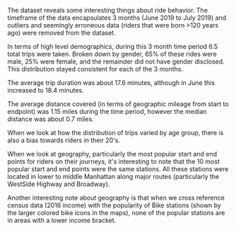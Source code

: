 The dataset reveals some interesting things about ride behavior. The timeframe of the data encapsulates 3 months (June 2019 to July 2019) and outliers and seemingly erroneous data (riders that were born >120 years ago) were removed from the dataset.

In terms of high level demographics, during this 3 month time period 6.5 total trips were taken. Broken down by gender, 65% of these rides were male, 25% were female, and the remainder did not have gender disclosed. This distribution stayed consistent for each of the 3 months.

The average trip duration was about 17.6 minutes, although in June this increased to 18.4 minutes.

The average distance covered (in terms of geographic mileage from start to endpoint) was 1.15 miles during the time period, however the median distance was about 0.7 miles.

When we look at how the distribution of trips varied by age group, there is also a bias towards riders in their 20's.



When we look at geography, particularly the most popular start and end points for riders on their journeys, it's interesting to note that the 10 most popular start and end points were the same stations. All these stations were located in lower to middle Manhattan along major routes (particularly the WestSide Highway and Broadway). 

Another interesting note about geography is that when we cross reference census data (2016 income) with the popularity of Bike stations (shown by the larger colored bike icons in the maps), none of the popular stations are in areas with a lower income bracket.
